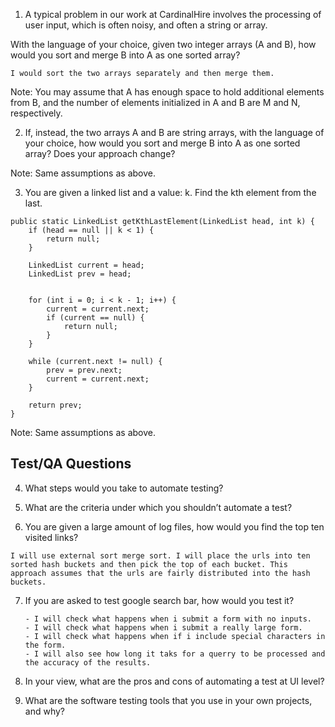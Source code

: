 1. A typical problem in our work at CardinalHire involves the processing of user input, which is often noisy, and often a string or array.

With the language of your choice, given two integer arrays (A and B), how would you sort and merge B into A as one sorted array?
```
I would sort the two arrays separately and then merge them. 
```

Note: You may assume that A has enough space to hold additional elements from B, and the number of elements initialized in A and B are M and N, respectively.

2. If, instead, the two arrays A and B are string arrays, with the language of your choice, how would you sort and merge B into A as one sorted array? Does your approach change?

Note: Same assumptions as above.

3. You are given a linked list and a value: k. Find the kth element from the last.
```
public static LinkedList getKthLastElement(LinkedList head, int k) {
    if (head == null || k < 1) {
        return null;
    }

    LinkedList current = head;
    LinkedList prev = head;


    for (int i = 0; i < k - 1; i++) {
        current = current.next;
        if (current == null) {
            return null;
        }
    }

    while (current.next != null) {
        prev = prev.next;
        current = current.next;
    }

    return prev;
}

```


Note: Same assumptions as above.

## Test/QA Questions

4. What steps would you take to automate testing?

5. What are the criteria under which you shouldn’t automate a test?

6. You are given a large amount of log files, how would you find the top ten visited links?
```
I will use external sort merge sort. I will place the urls into ten sorted hash buckets and then pick the top of each bucket. This approach assumes that the urls are fairly distributed into the hash buckets. 
```

7. If you are asked to test google search bar, how would you test it?
    ```
    - I will check what happens when i submit a form with no inputs.
    - I will check what happens when i submit a really large form.
    - I will check what happens when if i include special characters in the form.
    - I will also see how long it taks for a querry to be processed and the accuracy of the results.
    ```


8. In your view, what are the pros and cons of automating a test at UI level?

9. What are the software testing tools that you use in your own projects, and why?


